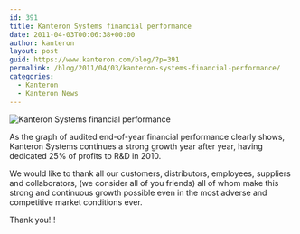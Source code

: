 ```yaml
---
id: 391
title: Kanteron Systems financial performance
date: 2011-04-03T00:06:38+00:00
author: kanteron
layout: post
guid: https://www.kanteron.com/blog/?p=391
permalink: /blog/2011/04/03/kanteron-systems-financial-performance/
categories:
  - Kanteron
  - Kanteron News
---
```

<img class="aligncenter" src="https://farm6.static.flickr.com/5307/5583558610_5cea5736dc.jpg" alt="Kanteron Systems financial performance" />

As the graph of audited end-of-year financial performance clearly shows, Kanteron Systems continues a strong growth year after year, having dedicated 25% of profits to R&D in 2010.

We would like to thank all our customers, distributors, employees, suppliers and collaborators, (we consider all of you friends) all of whom make this strong and continuous growth possible even in the most adverse and competitive market conditions ever.

Thank you!!!